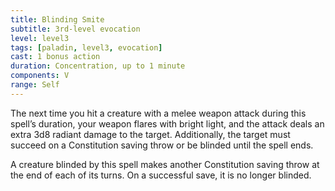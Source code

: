 ```yaml
---
title: Blinding Smite
subtitle: 3rd-level evocation
level: level3
tags: [paladin, level3, evocation]
cast: 1 bonus action
duration: Concentration, up to 1 minute
components: V
range: Self
---
```

The next time you hit a creature with a melee weapon attack during this spell’s duration, your weapon flares with bright light, and the attack deals an extra 3d8 radiant damage to the target. Additionally, the target must succeed on a Constitution saving throw or be blinded until the spell ends.

A creature blinded by this spell makes another Constitution saving throw at the end of each of its turns. On a successful save, it is no longer blinded.